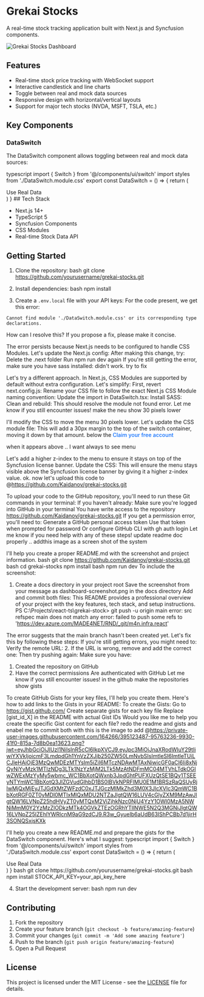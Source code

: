 # Grekai Stocks

A real-time stock tracking application built with Next.js and Syncfusion components.

![Grekai Stocks Dashboard](https://github.com/user-attachments/assets/1dff58e9-1dd5-4481-a3e6-017d9cb2e1ef)


## Features

- Real-time stock price tracking with WebSocket support
- Interactive candlestick and line charts
- Toggle between real and mock data sources
- Responsive design with horizontal/vertical layouts
- Support for major tech stocks (NVDA, MSFT, TSLA, etc.)

## Key Components

### DataSwitch
The DataSwitch component allows toggling between real and mock data sources:


typescript
import { Switch } from '@/components/ui/switch'
import styles from './DataSwitch.module.css'
export const DataSwitch = () => {
return (
<div className={styles.container}>
<Switch defaultChecked />
<span>Use Real Data</span>
</div>
)
}
## Tech Stack

- Next.js 14+
- TypeScript 5
- Syncfusion Components
- CSS Modules
- Real-time Stock Data API

## Getting Started

1. Clone the repository:
bash
git clone https://github.com/yourusername/grekai-stocks.git

2. Install dependencies:
bash
npm install

3. Create a `.env.local` file with your API keys:
For the code present, we get this error:
```
Cannot find module './DataSwitch.module.css' or its corresponding type declarations.
```
How can I resolve this? If you propose a fix, please make it concise.

The error persists because Next.js needs to be configured to handle CSS Modules. Let's update the Next.js config:
After making this change, try:
Delete the .next folder
Run npm run dev again
If you're still getting the error, make sure you have sass installed:
didn't work. try to fix

Let's try a different approach. In Next.js, CSS Modules are supported by default without extra configuration. Let's simplify:
First, revert next.config.js:
Rename your CSS file to follow the exact Next.js CSS Module naming convention:
Update the import in DataSwitch.tsx:
Install SASS:
Clean and rebuild:
This should resolve the module not found error. Let me know if you still encounter issues!
make the neu show 30 pixels lower

I'll modify the CSS to move the menu 30 pixels lower. Let's update the CSS module file:
This will add a 30px margin to the top of the switch container, moving it down by that amount.
below the <a style="text-decoration: none;color: #0D6EFD;font-weight: 500;" href="https://www.syncfusion.com/account/claim-license-key?pl=SmF2YVNjcmlwdA==&amp;vs=Mjc=&amp;utm_source=es_license_validation_banner&amp;utm_medium=listing&amp;utm_campaign=license-information">Claim your free account</a>

when it appears above .. I want always to see menu 

Let's add a higher z-index to the menu to ensure it stays on top of the Syncfusion license banner. Update the CSS:
This will ensure the menu stays visible above the Syncfusion license banner by giving it a higher z-index value.
ok. now let's upload this code to @https://github.com/Kaidanov/grekai-stocks.git 

To upload your code to the GitHub repository, you'll need to run these Git commands in your terminal:
If you haven't already:
Make sure you're logged into GitHub in your terminal
You have write access to the repository https://github.com/Kaidanov/grekai-stocks.git
If you get a permission error, you'll need to:
Generate a GitHub personal access token
Use that token when prompted for password
Or configure GitHub CLI with gh auth login
Let me know if you need help with any of these steps!
update readme doc properly .. addthis image as a screen shot of the system 

I'll help you create a proper README.md with the screenshot and project information.
bash
git clone https://github.com/Kaidanov/grekai-stocks.git
bash
cd grekai-stocks
npm install
bash
npm run dev
To include the screenshot:
1. Create a docs directory in your project root
Save the screenshot from your message as dashboard-screenshot.png in the docs directory
Add and commit both files:
This README provides a professional overview of your project with the key features, tech stack, and setup instructions.
PS C:\Projects\react-ts\grekai-stock> git push -u origin main
error: src refspec main does not match any
error: failed to push some refs to 'https://dev.azure.com/MADE4NET/RND/_git/m4n.infra.react'

The error suggests that the main branch hasn't been created yet. Let's fix this by following these steps:
If you're still getting errors, you might need to:
Verify the remote URL:
2. If the URL is wrong, remove and add the correct one:
Then try pushing again:
Make sure you have:
1. Created the repository on GitHub
2. Have the correct permissions
Are authenticated with GitHub
Let me know if you still encounter issues!
in the github make the repositories show gists

To create GitHub Gists for your key files, I'll help you create them. Here's how to add links to the Gists in your README:
To create the Gists:
Go to https://gist.github.com/
Create separate gists for each key file
Replace [gist_id_X] in the README with actual Gist IDs
Would you like me to help you create the specific Gist content for each file?
redo the readme and gists and enabel me to commit both with this is the image to add @https://private-user-images.githubusercontent.com/164266/395123487-95763236-9930-41f0-815a-7d8b0ea13623.png?jwt=eyJhbGciOiJIUzI1NiIsInR5cCI6IkpXVCJ9.eyJpc3MiOiJnaXRodWIuY29tIiwiYXVkIjoicmF3LmdpdGh1YnVzZXJjb250ZW50LmNvbSIsImtleSI6ImtleTUiLCJleHAiOjE3MzQwMDEzMTYsIm5iZiI6MTczNDAwMTAxNiwicGF0aCI6Ii8xNjQyNjYvMzk1MTIzNDg3LTk1NzYzMjM2LTk5MzAtNDFmMC04MTVhLTdkOGIwZWExMzYyMy5wbmc_WC1BbXotQWxnb3JpdGhtPUFXUzQtSE1BQy1TSEEyNTYmWC1BbXotQ3JlZGVudGlhbD1BS0lBVkNPRFlMU0E1M1BRSzRaQSUyRjIwMjQxMjEyJTJGdXMtZWFzdC0xJTJGczMlMkZhd3M0X3JlcXVlc3QmWC1BbXotRGF0ZT0yMDI0MTIxMlQxMDU2NTZaJlgtQW16LUV4cGlyZXM9MzAwJlgtQW16LVNpZ25hdHVyZT0yMTQxM2ViZjhkNzc0NjU4YzY1OWI0MzA5NWNiMmM0Y2YzMzZlODkzMTk4OGVkZTEzOGRhYTllNWE5N2Q3MGNiJlgtQW16LVNpZ25lZEhlYWRlcnM9aG9zdCJ9.R3w_GyueIb6aUdB63IShPCBb7d1jirH3SONQSxjsKXk 

I'll help you create a new README.md and prepare the gists for the DataSwitch component. Here's what I suggest:
typescript
import { Switch } from '@/components/ui/switch'
import styles from './DataSwitch.module.css'
export const DataSwitch = () => {
return (
<div className={styles.container}>
<Switch defaultChecked />
<span>Use Real Data</span>
</div>
)
}
bash
git clone https://github.com/yourusername/grekai-stocks.git
bash
npm install
STOCK_API_KEY=your_api_key_here

4. Start the development server:
bash
npm run dev

## Contributing

1. Fork the repository
2. Create your feature branch (`git checkout -b feature/amazing-feature`)
3. Commit your changes (`git commit -m 'Add some amazing feature'`)
4. Push to the branch (`git push origin feature/amazing-feature`)
5. Open a Pull Request

## License

This project is licensed under the MIT License - see the [LICENSE](LICENSE) file for details.

